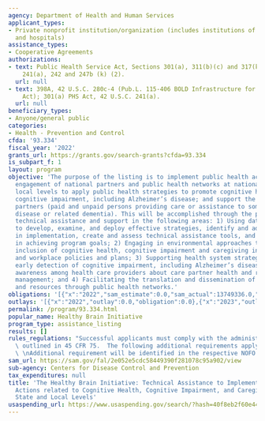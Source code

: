 ```yaml
---
agency: Department of Health and Human Services
applicant_types:
- Private nonprofit institution/organization (includes institutions of higher education
  and hospitals)
assistance_types:
- Cooperative Agreements
authorizations:
- text: Public Health Service Act, Sections 301(a), 311(b)(c) and 317(k)(2) 42 U.S.C.
    241(a), 242 and 247b (k) (2).
  url: null
- text: 398A, 42 U.S.C. 280c-4 (Pub.L. 115-406 BOLD Infrastructure for Alzheimer's
    Act); 301(a) PHS Act, 42 U.S.C. 241(a).
  url: null
beneficiary_types:
- Anyone/general public
categories:
- Health - Prevention and Control
cfda: '93.334'
fiscal_year: '2022'
grants_url: https://grants.gov/search-grants?cfda=93.334
is_subpart_f: 1
layout: program
objective: 'The purpose of the listing is to implement public health actions through
  engagement of national partners and public health networks at national, state and
  local levels to apply public health strategies to promote cognitive health; address
  cognitive impairment, including Alzheimer’s disease; and support the needs of care
  partners (paid and unpaid persons providing care or assistance to someone with Alzheimer’s
  disease or related dementia). This will be accomplished through the provision of
  technical assistance and support in the following areas: 1) Using data and information
  to develop, examine, and deploy effective strategies, identify and address gaps
  in implementation, create and assess technical assistance tools, and monitor progress
  in achieving program goals; 2) Engaging in environmental approaches that promote
  inclusion of cognitive health, cognitive impairment and caregiving into community
  and workplace policies and plans; 3) Supporting health system strategies to improve
  early detection of cognitive impairment, including Alzheimer’s disease, and increasing
  awareness among health care providers about care partner health and role in care
  management; and 4) Facilitating the translation and dissemination of information
  and resources through public health networks.'
obligations: '[{"x":"2022","sam_estimate":0.0,"sam_actual":13749336.0,"usa_spending_actual":13553968.54},{"x":"2023","sam_estimate":22878863.0,"sam_actual":0.0,"usa_spending_actual":22878803.0},{"x":"2024","sam_estimate":22787863.0,"sam_actual":0.0,"usa_spending_actual":20155726.19}]'
outlays: '[{"x":"2022","outlay":0.0,"obligation":0.0},{"x":"2023","outlay":6274465.51,"obligation":34608478.0},{"x":"2024","outlay":0.0,"obligation":0.0}]'
permalink: /program/93.334.html
popular_name: Healthy Brain Initiative
program_type: assistance_listing
results: []
rules_regulations: "Successful applicants must comply with the administrative requirements\
  \ outlined in 45 CFR 75.  The following additional requirements apply to this project:\
  \ \nAdditional requirement will be identified in the respective NOFO."
sam_url: https://sam.gov/fal/2e052e5cdc58449390f281078c95a902/view
sub-agency: Centers for Disease Control and Prevention
tax_expenditures: null
title: 'The Healthy Brain Initiative: Technical Assistance to Implement Public Health
  Actions related to Cognitive Health, Cognitive Impairment, and Caregiving at the
  State and Local Levels'
usaspending_url: https://www.usaspending.gov/search/?hash=40f8eb2f60e443090f0be13fa3628c69
---
```

